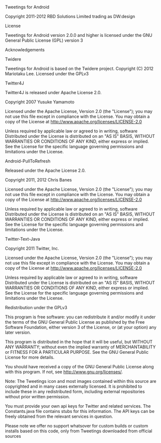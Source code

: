 Tweetings for Android

Copyright 2011-2012 RBD Solutions Limited trading as DW:design

License

Tweetings for Android version 2.0.0 and higher is licensed under the GNU General Public License (GPL) version 3

Acknowledgements

Twidere

Tweetings for Android is based on the Twidere project. Copyright (C) 2012 Mariotaku Lee. 
Licensed under the GPLv3

Twitter4J

Twitter4J is released under Apache License 2.0.

Copyright 2007 Yusuke Yamamoto

Licensed under the Apache License, Version 2.0 (the "License"); you may not use this file 
except in compliance with the License. You may obtain a copy of the License at
http://www.apache.org/licenses/LICENSE-2.0

Unless required by applicable law or agreed to in writing, software Distributed under the 
License is distributed on an "AS IS" BASIS, WITHOUT WARRANTIES OR CONDITIONS OF ANY KIND, 
either express or implied. See the License for the specific language governing permissions
and limitations under the License.

Android-PullToRefresh

Released under the Apache License 2.0.

Copyright 2011, 2012 Chris Banes

Licensed under the Apache License, Version 2.0 (the "License"); you may not use this file 
except in compliance with the License. You may obtain a copy of the License at
http://www.apache.org/licenses/LICENSE-2.0

Unless required by applicable law or agreed to in writing, software Distributed under the 
License is distributed on an "AS IS" BASIS, WITHOUT WARRANTIES OR CONDITIONS OF ANY KIND, 
either express or implied. See the License for the specific language governing permissions
and limitations under the License.

Twitter-Text-Java

Copyright 2011 Twitter, Inc.

Licensed under the Apache License, Version 2.0 (the "License"); you may not use this file 
except in compliance with the License. You may obtain a copy of the License at
http://www.apache.org/licenses/LICENSE-2.0

Unless required by applicable law or agreed to in writing, software Distributed under the 
License is distributed on an "AS IS" BASIS, WITHOUT WARRANTIES OR CONDITIONS OF ANY KIND, 
either express or implied. See the License for the specific language governing permissions
and limitations under the License.

Redistribution under the GPLv3

This program is free software: you can redistribute it and/or modify it under the terms of
the GNU General Public License as published by the Free Software Foundation, either 
version 3 of the License, or (at your option) any later version.

This program is distributed in the hope that it will be useful, but WITHOUT ANY WARRANTY; 
without even the implied warranty of MERCHANTABILITY or FITNESS FOR A PARTICULAR PURPOSE. 
See the GNU General Public License for more details.

You should have received a copy of the GNU General Public License along with this program.
If not, see http://www.gnu.org/licenses/.

Note: The Tweetings icon and most images contained within this source are copyrighted and
in many cases externally licensed. It is prohibited to include these in any redistributed
form, including external repositories without prior written permission.

You must provide your own api keys for Twitter and related services. The Constants.java 
file contains stubs for this information. The API keys can be freely obtained from the
relevant services in question.

Please note we offer no support whatsover for custom builds or custom installs based on 
this code, only from Tweetings downloaded from official sources